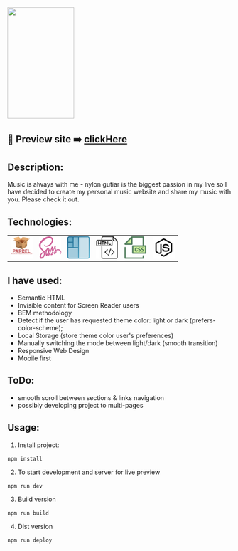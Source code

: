 


<img src="./src/images/music-web.gif" width="150" height="250">

## 🎥  Preview site :arrow_right: [clickHere](https://szymonrojek.github.io/business-music-card/)

## Description:

Music is always with me - nylon gutiar is the biggest passion in my live so I have decided to create my personal music website and share my music with you. Please check it out. 

## Technologies:

<table>
  <tr>
    <td><img src="./src/images/parcel-js.png" width="50" height="50"></td>
    <td><img src="./src/images/sass.svg" width="50" height="50"></td>
    <td><img src="./src/images/flex-box.png" width="50" height="50"></td>
    <td><img src="./src/images/html.svg" width="50" height="50"></td>
    <td><img src="./src/images/css.svg" width="50" height="50"> </td>
    <td><img src="./src/images/js.svg" width="50" height="50"></td>
  </tr>
 </table>


## I have used:
- Semantic HTML
- Invisible content for Screen Reader users
- BEM methodology
- Detect if the user has requested theme color: light or dark (prefers-color-scheme);
- Local Storage (store theme color user's preferences)
- Manually switching the mode between light/dark (smooth transition)
- Responsive Web Design
- Mobile first


## ToDo:
- smooth scroll between sections & links navigation
- possibly developing project to multi-pages

## Usage:

1. Install project:
```
npm install
```
2. To start development and server for live preview
```
npm run dev
```
3. Build version
```
npm run build
```

4. Dist version
```
npm run deploy
```